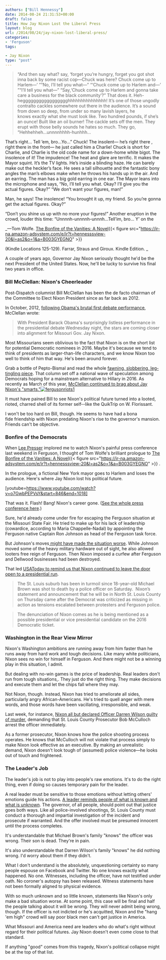 ```yaml
---
authors: ["Bill Hennessy"]
date: 2014-08-24 21:31:53+00:00
draft: false
title: How Jay Nixon Lost the Liberal Press
layout: blog
url: /2014/08/24/jay-nixon-lost-liberal-press/
categories:
- 'Ferguson'
tags:

- Jay Nixon
type: "post"
---
```


> “And then say what? say, ‘forget you’re hungry, forget you got shot inna back by some racist cop—Chuck was here? Chuck come up to Harlem—’ ”“No, I’ll tell you what—” “‘Chuck come up to Harlem and—’ ”“I’ll tell you what—” “Say,‘Chuck come up to Harlem and gonna take care a business for the black community’?” That does it. Heh-heggggggggggggggggghhhhhhhhhhhhhhh! It’s one of those ungodly contralto cackles somewhere out there in the audience. It’s a sound from down so deep, from under so many lavish layers, he knows exactly what she must look like. Two hundred pounds, if she’s an ounce! Built like an oil burner! The cackle sets off the men. They erupt with those belly sounds he hates so much. They go, “Hehhehheh…unnnnhhhh-hunhhh…

That’s right… Tell ’em, bro…Yo…” Chuck! The insolent— he’s right there , right there in the front— he just called him a Charlie! Chuck is short for Charlie, and Charlie is the old code name for a down-home white bigot. The insolence of it! The impudence! The heat and glare are terrific. It makes the Mayor squint. It’s the TV lights. He’s inside a blinding haze. He can barely make out the heckler’s face. He sees a tall silhouette and the fantastic bony angles the man’s elbows make when he throws his hands up in the air. And an earring. The man has a big gold earring in one ear. The Mayor leans into the microphone and says, “No, I’ll tell you what. Okay? I’ll give you the actual figures. Okay?” “We don’t want your figures, man!”

Man, he says! The insolence! “You brought it up, my friend. So you’re gonna get the actual figures. Okay?”

“Don’t you shine us up with no more your figures!” Another eruption in the crowd, louder this time: “Unnnnh-unnnnh-unnnh…Tell’im, bro… Y’ on the

_—Tom Wolfe. [The Bonfire of the Vanities: A Novel](https://www.amazon.com/gp/product/B003GYEGNO/ref=as_li_tl?ie=UTF8&camp=1789&creative=390957&creativeASIN=B003GYEGNO&linkCode=as2&tag=hennesssview-20&linkId=I2Y2DSNPTYYHEWNE){{< figure src="https://ir-na.amazon-adsystem.com/e/ir?t=hennesssview-20&l=as2&o=1&a=B003GYEGNO" >}}

(Kindle Locations 125-129). Farrar, Straus and Giroux. Kindle Edition. _



A couple of years ago, Governor Jay Nixon seriously thought he'd be the next President of the United States. Now, he'll be lucky to survive his final two years in office.



### Bill McClellan: Nixon's Cheerleader



Post-Dispatch columnist Bill McClellan has been the de facto chairman of the Committee to Elect Nixon President since as far back as 2012.

In October, 2012, [following Obama's brutal first debate performance](https://www.stltoday.com/news/local/columns/bill-mcclellan/bill-mcclellan-jay-nixon-could-make-presidential-bid-in/article_21c02e01-1968-5a2e-8758-f6d0f2405cb3.html), McClellan wrote:



> With President Barack Obama's surprisingly listless performance in the presidential debate Wednesday night, the stars are coming closer into alignment for Missouri Gov. Jay Nixon.

Most Missourians seem oblivious to the fact that Nixon is on the short list for potential Democratic nominees in 2016. Maybe it's because we tend to think of presidents as larger-than-life characters, and we know Nixon too well to think of him that way. He's been around forever.



Grab a bottle of Pepto-Bismal and read the whole [fawning, slobbering, leg-tingling piece](https://www.stltoday.com/news/local/columns/bill-mcclellan/bill-mcclellan-jay-nixon-could-make-presidential-bid-in/article_21c02e01-1968-5a2e-8758-f6d0f2405cb3.html). That column set off a national wave of speculation among Democrats hoping for a mainstream alternative to Hillary in 2016. As recently as March of this year, [McClellan continued to brag about Jay Nixon's "smarts."![fergusonriots1](https://hennessysview.com/wp-content/uploads/2014/08/fergusonriots1-300x159.jpg)
](https://www.stltoday.com/news/local/columns/bill-mcclellan/mcclellan-smart-man-that-jay-nixon/article_cb7655c3-862c-5564-be76-878f7565ed49.html)

It must have pained Bill to see Nixon's political future turned into a looted, rioted, charred shell of its former self--like the QuikTrip on W. Florissant.

I won't be too hard on Bill, though. He seems to have had a bona fide friendship with Nixon predating Nixon's rise to the governor's mansion. Friends can't be objective.



### Bonfire of the Democrats



When [Lee Presser](https://hennessysview.com/author/leepresser/) implored me to watch Nixon's painful press conference last weekend in Ferguson, I thought of Tom Wolfe's brilliant prologue to [The Bonfire of the Vanities: A Novel](https://www.amazon.com/gp/product/B003GYEGNO/ref=as_li_tl?ie=UTF8&camp=1789&creative=390957&creativeASIN=B003GYEGNO&linkCode=as2&tag=hennesssview-20&linkId=I2Y2DSNPTYYHEWNE){{< figure src="https://ir-na.amazon-adsystem.com/e/ir?t=hennesssview-20&l=as2&o=1&a=B003GYEGNO" >}}
.

In the prologue, a fictional New York mayor goes to Harlem and loses the audience. Here's where Jay Nixon lost his political future.

[youtube=https://www.youtube.com/watch?v=o7GwbPEPVsY&start=846&end=1018]

That was it. Flash! Bang! Nixon's career gone. ([See the whole press conference here](https://www.youtube.com/watch?v=o7GwbPEPVsY).)

Sure, he'd already come under fire for escaping the Ferguson situation at the Missouri State Fair. He tried to make up for his lack of leadership (cowardice, according to Maria Chappelle-Nadal) by appointing the Ferguson native Captain Ron Johnson as head of the Ferguson task force.

But Johnson's moves[ might have made the situation worse](https://stlouisteaparty.com/2014/08/what-i-saw-at-the-ferguson-riots-video/). While Johnson moved some of the heavy military hardware out of sight, he also allowed looters free reign of Ferguson. Then Nixon imposed a curfew after Ferguson and Dellwood businesses had been destroyed.

That led [USAToday to remind us that Nixon continued to leave the door open to a presidential run](https://onpolitics.usatoday.com/2014/08/14/jay-nixon-ferguson-race-police-shooting/).



> 

> 
> The St. Louis suburb has been in turmoil since 18-year-old Michael Brown was shot to death by a police officer on Saturday.  Nixon’s statement and announcement that he will be in North St. Louis County on Thursday came after the Democrat was criticized as missing in action as tensions escalated between protesters and Ferguson police.
> 
> 

> 
> The denunciation of Nixon comes as he is being mentioned as a possible presidential or vice presidential candidate on the 2016 Democratic ticket.
> 
> 






### Washington in the Rear View Mirror



Nixon's Washington ambitions are running away from him faster than he runs away from hard work and tough decisions. Like many white politicians, Nixon sees no win for himself in Ferguson. And there might not be a winning play in this situation, I admit.

But dealing with no-win games is the price of leadership. Real leaders don't run from tough situations,. They just do the right thing. They make decisions and execute them and let the chips fall where they may.

Not Nixon, though. Instead, Nixon has tried to ameliorate all sides, particularly angry African-Americans. He's tried to quell anger with mere words, and those words have been vacillating, irresponsible, and weak.

Last week, for instance, [Nixon all but declared Officer Darren Wilson guilty of murder](https://www.foxnews.com/us/2014/08/20/missouri-gov-calls-for-vigorous-prosecution-ferguson-shooting-case/), demanding that St. Louis County Prosecutor Bob McCulloch arrest the officer immediately.

As a former prosecutor, Nixon knows how the police shooting process operates. He knows that McCulloch will not violate that process simply to make Nixon look effective as an executive. By making an unrealistic demand, Nixon doesn't look tough of (assumed) police violence—he looks out of touch and frightened.



### The Leader's Job



The leader's job is not to play into people's raw emotions. It's to do the right thing, even if doing so causes temporary pain for the leader.

A real leader must be sensitive to those emotions without letting others' emotions guide his actions. [A leader reminds people of what is known and what is unknown](https://hennessysview.com/2014/08/17/create-hate-discontent-america/). The governor, of all people, should point out that justice goes both ways. Like all police-involved shootings, St. Louis County must conduct a thorough and impartial investigation of the incident and prosecute if warranted. And the offer involved must be presumed innocent until the process completes.

It's understandable that Michael Brown's family "knows" the officer was wrong. Their son is dead. They're in pain.

It's also understandable that Darren Wilson's family "knows" he did nothing wrong. I'd worry about them if they didn't.

What I don't understand is the absolutely, unquestioning certainty so many people espouse on Facebook and Twitter. No one knows exactly what happened. No one. Witnesses, including the officer, have not testified under oath. No coroner's autopsy has been released. Witness statements have not been formally aligned to physical evidence.

With so much unknown and so little known, statements like Nixon's only make a bad situation worse. At some point, this case will be final and half the people talking about it will be wrong. They will never admit being wrong, though. If the officer is not indicted or he's acquitted, Nixon and the "hang 'em high" crowd will say poor black men can't get justice in America.

What Missouri and America need are leaders who do what's right without regard for their political futures. Jay Nixon doesn't even come close to that standard.

If anything "good" comes from this tragedy, Nixon's political collapse might be at the top of that list.




